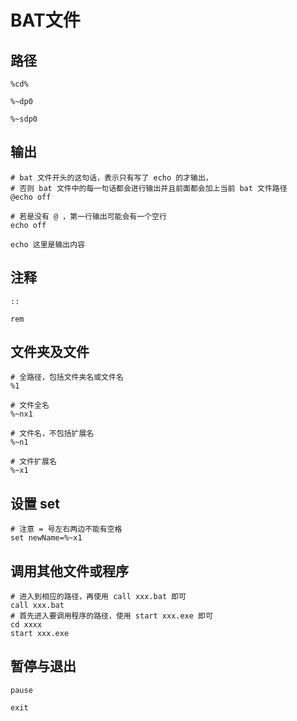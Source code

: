 # BAT文件

## 路径

```shell
%cd%

%~dp0

%~sdp0
```

## 输出

```shell
# bat 文件开头的这句话，表示只有写了 echo 的才输出，
# 否则 bat 文件中的每一句话都会进行输出并且前面都会加上当前 bat 文件路径
@echo off

# 若是没有 @ ，第一行输出可能会有一个空行
echo off

echo 这里是输出内容
```

## 注释

```shell
::

rem
```

## 文件夹及文件

```shell
# 全路径，包括文件夹名或文件名
%1

# 文件全名
%~nx1

# 文件名，不包括扩展名
%~n1

# 文件扩展名
%~x1
```

## 设置 **set**

```shell
# 注意 = 号左右两边不能有空格
set newName=%~x1
```

## 调用其他文件或程序

```shell
# 进入到相应的路径，再使用 call xxx.bat 即可
call xxx.bat
# 首先进入要调用程序的路径，使用 start xxx.exe 即可
cd xxxx
start xxx.exe
```

## 暂停与退出

```shell
pause

exit
```
